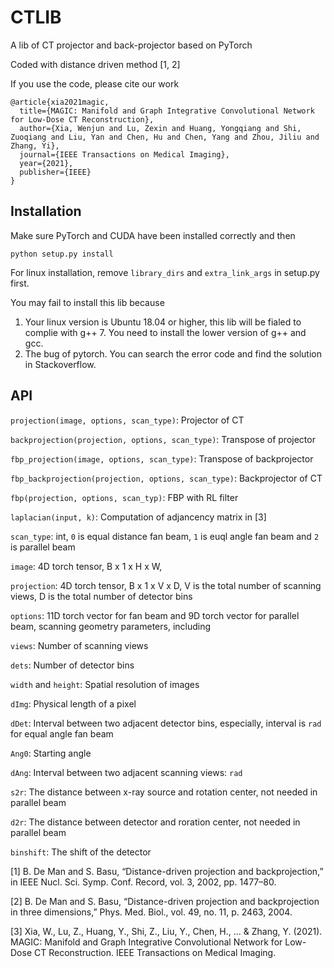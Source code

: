 # CTLIB
A lib of CT projector and back-projector based on PyTorch

Coded with distance driven method [1, 2]

If you use the code, please cite our work
```
@article{xia2021magic,
  title={MAGIC: Manifold and Graph Integrative Convolutional Network for Low-Dose CT Reconstruction},
  author={Xia, Wenjun and Lu, Zexin and Huang, Yongqiang and Shi, Zuoqiang and Liu, Yan and Chen, Hu and Chen, Yang and Zhou, Jiliu and Zhang, Yi},
  journal={IEEE Transactions on Medical Imaging},
  year={2021},
  publisher={IEEE}
}
```
## Installation
Make sure PyTorch and CUDA have been installed correctly and then
```
python setup.py install
```

For linux installation, remove `library_dirs` and `extra_link_args` in setup.py first.

You may fail to install this lib because
1) Your linux version is Ubuntu 18.04 or higher, this lib will be fialed to complie with g++ 7. You need to install the lower version of g++ and gcc.
2) The bug of pytorch. You can search the error code and find the solution in Stackoverflow.

## API
``projection(image, options, scan_type)``: Projector of CT

``backprojection(projection, options, scan_type)``: Transpose of projector

``fbp_projection(image, options, scan_type)``: Transpose of backprojector

``fbp_backprojection(projection, options, scan_type)``: Backprojector of CT

``fbp(projection, options, scan_typ)``: FBP with RL filter

``laplacian(input, k)``: Computation of adjancency matrix in [3]

``scan_type``: int, ``0`` is equal distance fan beam, ``1`` is euql angle fan beam and ``2`` is parallel beam

``image``: 4D torch tensor, B x 1 x H x W,

``projection``: 4D torch tensor, B x 1 x V x D, V is the total number of scanning views, D is the total number of detector bins

``options``: 11D torch vector for fan beam and 9D torch vector for parallel beam, scanning geometry parameters, including

``views``: Number of scanning views

``dets``: Number of detector bins

``width`` and ``height``: Spatial resolution of images

``dImg``: Physical length of a pixel

``dDet``: Interval between two adjacent detector bins, especially, interval is ``rad`` for equal angle fan beam

``Ang0``: Starting angle

``dAng``: Interval between two adjacent scanning views: ``rad``

``s2r``: The distance between x-ray source and rotation center, not needed in parallel beam

``d2r``: The distance between detector and roration center, not needed in parallel beam

``binshift``: The shift of the detector

[1] B. De Man and S. Basu, “Distance-driven projection and backprojection,”
in IEEE Nucl. Sci. Symp. Conf. Record, vol. 3, 2002, pp. 1477–80.

[2] B. De Man and S. Basu, “Distance-driven projection and backprojection in three dimensions,”
Phys. Med. Biol., vol. 49, no. 11, p. 2463, 2004.

[3] Xia, W., Lu, Z., Huang, Y., Shi, Z., Liu, Y., Chen, H., ... & Zhang, Y. (2021). MAGIC: Manifold and Graph Integrative Convolutional Network for Low-Dose CT Reconstruction. IEEE Transactions on Medical Imaging.
